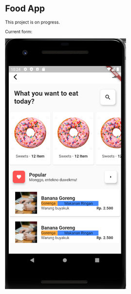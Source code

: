 # Food App

This project is on progress.

Current form:

![image](https://github.com/VBT-Intership/ArdaBayram-FoodApp/blob/master/images/FoodApp.png)
